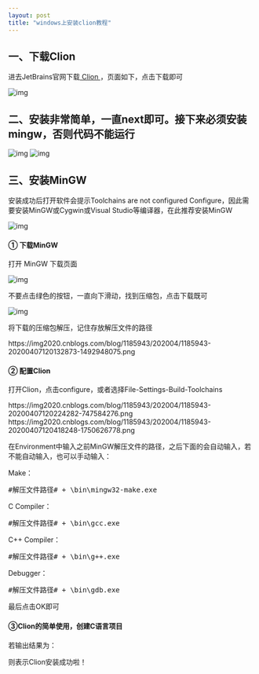 ```yaml
---
layout: post
title: "windows上安装clion教程"
---
```


<body>
<h2>一、下载Clion</h2>
<p>进去JetBrains官网下载<a href="https://www.jetbrains.com/clion/download/#section=windows" target="_blank"> Clion </a>  ，页面如下，点击下载即可</p>
<img src="https://img2020.cnblogs.com/blog/1185943/202004/1185943-20200407115206341-1221614075.png" alt="img">
   
<h2>二、安装非常简单，一直next即可。接下来必须安装mingw，否则代码不能运行</h2>
<img src="https://img2020.cnblogs.com/blog/1185943/202004/1185943-20200415133342252-1704975162.png" alt="img">
<img src="https://img2020.cnblogs.com/blog/1185943/202004/1185943-20200415133539991-1113762096.png" alt="img">

<h2>三、安装MinGW</h2>
<p>安装成功后打开软件会提示Toolchains are not configured Configure，因此需要安装MinGW或Cygwin或Visual Studio等编译器，在此推荐安装MinGW</p>
<img src="https://img2020.cnblogs.com/blog/1185943/202004/1185943-20200407115535925-340385229.png" alt="img">
<h4>① 下载MinGW</h4>
<P>打开  <a herf="https://sourceforge.net/projects/mingw-w64/files/Toolchains%20targetting%20Win64/Personal%20Builds/mingw-builds/" target="_blank"> MinGW </a>  下载页面</P>
<img src="https://img2020.cnblogs.com/blog/1185943/202004/1185943-20200407115915027-1550098904.png" alt="img">
<p>不要点击绿色的按钮，一直向下滑动，找到压缩包，点击下载既可</p>
<img src="https://img2020.cnblogs.com/blog/1185943/202004/1185943-20200407120013512-1381325378.png" alt="img">


<p>将下载的压缩包解压，记住存放解压文件的路径</p>
https://img2020.cnblogs.com/blog/1185943/202004/1185943-20200407120132873-1492948075.png
<h4>② 配置Clion</h4>
<p>打开Clion，点击configure，或者选择File-Settings-Build-Toolchains</p>
https://img2020.cnblogs.com/blog/1185943/202004/1185943-20200407120224282-747584276.png
https://img2020.cnblogs.com/blog/1185943/202004/1185943-20200407120418248-1750626778.png
<p>在Environment中输入之前MinGW解压文件的路径，之后下面的会自动输入，若不能自动输入，也可以手动输入：</p>
<p>Make：</p>
<div class="cnblogs_code">
    <pre>#解压文件路径# + \bin\mingw32-make.exe</pre>
</div>
<p>C Compiler：</p>
<div class="cnblogs_code">
    <pre>#解压文件路径# + \bin\gcc.exe</pre>
</div>
<p>C++ Compiler：</p>
<div class="cnblogs_code">
    <pre>#解压文件路径# + \bin\g++.exe</pre>
</div>
<p> Debugger：</p>
<div class="cnblogs_code">
    <pre>#解压文件路径# + \bin\gdb.exe</pre>
</div>
<p>最后点击OK即可</p>
<h4>③Clion的简单使用，创建C语言项目</h4>
<p>若输出结果为：</p>
<p>则表示Clion安装成功啦！</p>
</body>
</html>
